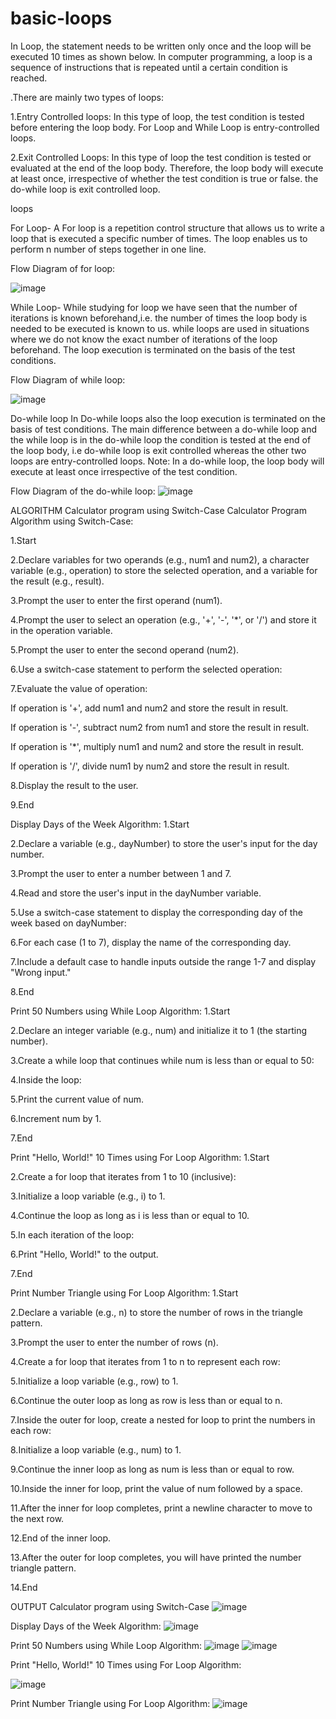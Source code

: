 # basic-loops
In Loop, the statement needs to be written only once and the loop will be executed 10 times as shown below. In computer programming, a loop is a sequence of instructions that is repeated until a certain condition is reached.

.There are mainly two types of loops:

1.Entry Controlled loops: In this type of loop, the test condition is tested before entering the loop body. For Loop and While Loop is entry-controlled loops.

2.Exit Controlled Loops: In this type of loop the test condition is tested or evaluated at the end of the loop body. Therefore, the loop body will execute at least once, irrespective of whether the test condition is true or false. the do-while loop is exit controlled loop.

loops

For Loop-
A For loop is a repetition control structure that allows us to write a loop that is executed a specific number of times. The loop enables us to perform n number of steps together in one line.

Flow Diagram of for loop:

![image](https://github.com/Preet-Sawant-9/basic-loops/assets/130697042/61254a62-36ee-48d4-8ff2-855aa8b8960c)


While Loop-
While studying for loop we have seen that the number of iterations is known beforehand,i.e. the number of times the loop body is needed to be executed is known to us. while loops are used in situations where we do not know the exact number of iterations of the loop beforehand. The loop execution is terminated on the basis of the test conditions.

Flow Diagram of while loop:

![image](https://github.com/Preet-Sawant-9/basic-loops/assets/130697042/cc35e7c6-e5cf-42a9-b51d-888d67e7b6af)


Do-while loop
In Do-while loops also the loop execution is terminated on the basis of test conditions. The main difference between a do-while loop and the while loop is in the do-while loop the condition is tested at the end of the loop body, i.e do-while loop is exit controlled whereas the other two loops are entry-controlled loops. Note: In a do-while loop, the loop body will execute at least once irrespective of the test condition.

Flow Diagram of the do-while loop:
![image](https://github.com/Preet-Sawant-9/basic-loops/assets/130697042/8c72c2ac-19a5-403c-a843-40686ebfb422)


ALGORITHM
Calculator program using Switch-Case
Calculator Program Algorithm using Switch-Case:

1.Start

2.Declare variables for two operands (e.g., num1 and num2), a character variable (e.g., operation) to store the selected operation, and a variable for the result (e.g., result).

3.Prompt the user to enter the first operand (num1).

4.Prompt the user to select an operation (e.g., '+', '-', '*', or '/') and store it in the operation variable.

5.Prompt the user to enter the second operand (num2).

6.Use a switch-case statement to perform the selected operation:

7.Evaluate the value of operation:

If operation is '+', add num1 and num2 and store the result in result.

If operation is '-', subtract num2 from num1 and store the result in result.

If operation is '*', multiply num1 and num2 and store the result in result.

If operation is '/', divide num1 by num2 and store the result in result.

8.Display the result to the user.

9.End

Display Days of the Week Algorithm:
1.Start

2.Declare a variable (e.g., dayNumber) to store the user's input for the day number.

3.Prompt the user to enter a number between 1 and 7.

4.Read and store the user's input in the dayNumber variable.

5.Use a switch-case statement to display the corresponding day of the week based on dayNumber:

6.For each case (1 to 7), display the name of the corresponding day.

7.Include a default case to handle inputs outside the range 1-7 and display "Wrong input."

8.End

Print 50 Numbers using While Loop Algorithm:
1.Start

2.Declare an integer variable (e.g., num) and initialize it to 1 (the starting number).

3.Create a while loop that continues while num is less than or equal to 50:

4.Inside the loop:

5.Print the current value of num.

6.Increment num by 1.

7.End

Print "Hello, World!" 10 Times using For Loop Algorithm:
1.Start

2.Create a for loop that iterates from 1 to 10 (inclusive):

3.Initialize a loop variable (e.g., i) to 1.

4.Continue the loop as long as i is less than or equal to 10.

5.In each iteration of the loop:

6.Print "Hello, World!" to the output.

7.End

Print Number Triangle using For Loop Algorithm:
1.Start

2.Declare a variable (e.g., n) to store the number of rows in the triangle pattern.

3.Prompt the user to enter the number of rows (n).

4.Create a for loop that iterates from 1 to n to represent each row:

5.Initialize a loop variable (e.g., row) to 1.

6.Continue the outer loop as long as row is less than or equal to n.

7.Inside the outer for loop, create a nested for loop to print the numbers in each row:

8.Initialize a loop variable (e.g., num) to 1.

9.Continue the inner loop as long as num is less than or equal to row.

10.Inside the inner for loop, print the value of num followed by a space.

11.After the inner for loop completes, print a newline character to move to the next row.

12.End of the inner loop.

13.After the outer for loop completes, you will have printed the number triangle pattern.

14.End

OUTPUT
Calculator program using Switch-Case
![image](https://github.com/Preet-Sawant-9/basic-loops/assets/130697042/ed70daec-211c-48ab-bb3e-0ce46d53a6ae)


Display Days of the Week Algorithm:
![image](https://github.com/Preet-Sawant-9/basic-loops/assets/130697042/398005e7-5eab-45c9-9d73-a0d25e01c12b)


Print 50 Numbers using While Loop Algorithm:
![image](https://github.com/Preet-Sawant-9/basic-loops/assets/130697042/683a41d3-3794-420b-8183-f8c862b45a46)
![image](https://github.com/Preet-Sawant-9/basic-loops/assets/130697042/bbab6e74-14af-4117-9e42-dc452de89aec)


Print "Hello, World!" 10 Times using For Loop Algorithm:

![image](https://github.com/Preet-Sawant-9/basic-loops/assets/130697042/870440d7-3d90-47ec-8bd8-f0cf42a91536)


Print Number Triangle using For Loop Algorithm:
![image](https://github.com/Preet-Sawant-9/basic-loops/assets/130697042/e8ea7d19-7018-43b6-9403-983e39f7efdb)

